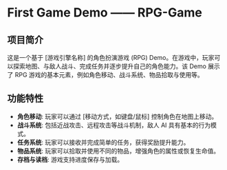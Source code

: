# First Game Demo —— RPG-Game

## 项目简介

这是一个基于 [游戏引擎名称] 的角色扮演游戏 (RPG) Demo。在游戏中，玩家可以探索地图、与敌人战斗、完成任务并逐步提升自己的角色能力。该 Demo 展示了 RPG 游戏的基本元素，例如角色移动、战斗系统、物品拾取与使用等。

## 功能特性

- **角色移动**: 玩家可以通过 [移动方式，如键盘/鼠标] 控制角色在地图上移动。
- **战斗系统**: 包括近战攻击、远程攻击等战斗机制，敌人 AI 具有基本的行为模式。
- **任务系统**: 玩家可以接收并完成简单的任务，获得奖励提升能力。
- **物品系统**: 玩家可以拾取并使用不同的物品，增强角色的属性或恢复生命值。
- **存档与读档**: 游戏支持进度保存与加载。
